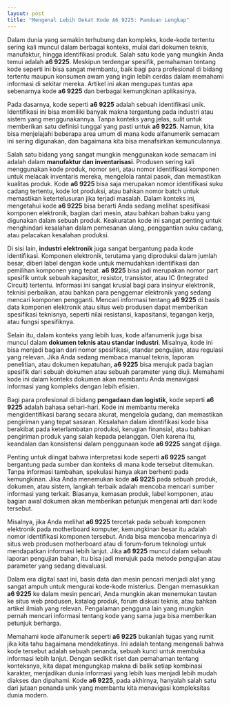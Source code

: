 ```yaml
---
layout: post
title: "Mengenal Lebih Dekat Kode A6 9225: Panduan Lengkap"
---
```


Dalam dunia yang semakin terhubung dan kompleks, kode-kode tertentu sering kali muncul dalam berbagai konteks, mulai dari dokumen teknis, manufaktur, hingga identifikasi produk. Salah satu kode yang mungkin Anda temui adalah **a6 9225**. Meskipun terdengar spesifik, pemahaman tentang kode seperti ini bisa sangat membantu, baik bagi para profesional di bidang tertentu maupun konsumen awam yang ingin lebih cerdas dalam memahami informasi di sekitar mereka. Artikel ini akan mengupas tuntas apa sebenarnya kode **a6 9225** dan berbagai kemungkinan aplikasinya.

Pada dasarnya, kode seperti **a6 9225** adalah sebuah identifikasi unik. Identifikasi ini bisa memiliki banyak makna tergantung pada industri atau sistem yang menggunakannya. Tanpa konteks yang jelas, sulit untuk memberikan satu definisi tunggal yang pasti untuk **a6 9225**. Namun, kita bisa menjelajahi beberapa area umum di mana kode alfanumerik semacam ini sering digunakan, dan bagaimana kita bisa menafsirkan kemunculannya.

Salah satu bidang yang sangat mungkin menggunakan kode semacam ini adalah dalam **manufaktur dan inventarisasi**. Produsen sering kali menggunakan kode produk, nomor seri, atau nomor identifikasi komponen untuk melacak inventaris mereka, mengelola rantai pasok, dan memastikan kualitas produk. Kode **a6 9225** bisa saja merupakan nomor identifikasi suku cadang tertentu, kode lot produksi, atau bahkan nomor batch untuk memastikan ketertelusuran jika terjadi masalah. Dalam konteks ini, mengetahui kode **a6 9225** bisa berarti Anda sedang melihat spesifikasi komponen elektronik, bagian dari mesin, atau bahkan bahan baku yang digunakan dalam sebuah produk. Keakuratan kode ini sangat penting untuk menghindari kesalahan dalam pemesanan ulang, penggantian suku cadang, atau pelacakan kesalahan produksi.

Di sisi lain, **industri elektronik** juga sangat bergantung pada kode identifikasi. Komponen elektronik, terutama yang diproduksi dalam jumlah besar, diberi label dengan kode untuk memudahkan identifikasi dan pemilihan komponen yang tepat. **a6 9225** bisa jadi merupakan nomor part spesifik untuk sebuah kapasitor, resistor, transistor, atau IC (Integrated Circuit) tertentu. Informasi ini sangat krusial bagi para insinyur elektronik, teknisi perbaikan, atau bahkan para penggemar elektronik yang sedang mencari komponen pengganti. Mencari informasi tentang **a6 9225** di basis data komponen elektronik atau situs web produsen dapat memberikan spesifikasi teknisnya, seperti nilai resistansi, kapasitansi, tegangan kerja, atau fungsi spesifiknya.

Selain itu, dalam konteks yang lebih luas, kode alfanumerik juga bisa muncul dalam **dokumen teknis atau standar industri**. Misalnya, kode ini bisa menjadi bagian dari nomor spesifikasi, standar pengujian, atau regulasi yang relevan. Jika Anda sedang membaca manual teknis, laporan penelitian, atau dokumen kepatuhan, **a6 9225** bisa merujuk pada bagian spesifik dari sebuah dokumen atau sebuah parameter yang diuji. Memahami kode ini dalam konteks dokumen akan membantu Anda menavigasi informasi yang kompleks dengan lebih efisien.

Bagi para profesional di bidang **pengadaan dan logistik**, kode seperti **a6 9225** adalah bahasa sehari-hari. Kode ini membantu mereka mengidentifikasi barang secara akurat, mengelola gudang, dan memastikan pengiriman yang tepat sasaran. Kesalahan dalam identifikasi kode bisa berakibat pada keterlambatan produksi, kerugian finansial, atau bahkan pengiriman produk yang salah kepada pelanggan. Oleh karena itu, keandalan dan konsistensi dalam penggunaan kode **a6 9225** sangat dijaga.

Penting untuk diingat bahwa interpretasi kode seperti **a6 9225** sangat bergantung pada sumber dan konteks di mana kode tersebut ditemukan. Tanpa informasi tambahan, spekulasi hanya akan berhenti pada kemungkinan. Jika Anda menemukan kode **a6 9225** pada sebuah produk, dokumen, atau sistem, langkah terbaik adalah mencoba mencari sumber informasi yang terkait. Biasanya, kemasan produk, label komponen, atau bagian awal dokumen akan memberikan petunjuk mengenai arti dari kode tersebut.

Misalnya, jika Anda melihat **a6 9225** tercetak pada sebuah komponen elektronik pada motherboard komputer, kemungkinan besar itu adalah nomor identifikasi komponen tersebut. Anda bisa mencoba mencarinya di situs web produsen motherboard atau di forum-forum teknologi untuk mendapatkan informasi lebih lanjut. Jika **a6 9225** muncul dalam sebuah laporan pengujian bahan, itu bisa jadi merujuk pada metode pengujian atau parameter yang sedang dievaluasi.

Dalam era digital saat ini, basis data dan mesin pencari menjadi alat yang sangat ampuh untuk mengurai kode-kode misterius. Dengan memasukkan **a6 9225** ke dalam mesin pencari, Anda mungkin akan menemukan tautan ke situs web produsen, katalog produk, forum diskusi teknis, atau bahkan artikel ilmiah yang relevan. Pengalaman pengguna lain yang mungkin pernah mencari informasi tentang kode yang sama juga bisa memberikan petunjuk berharga.

Memahami kode alfanumerik seperti **a6 9225** bukanlah tugas yang rumit jika kita tahu bagaimana mendekatinya. Ini adalah tentang mengenali bahwa kode tersebut adalah sebuah penanda, sebuah kunci untuk membuka informasi lebih lanjut. Dengan sedikit riset dan pemahaman tentang konteksnya, kita dapat mengungkap makna di balik setiap kombinasi karakter, menjadikan dunia informasi yang lebih luas menjadi lebih mudah diakses dan dipahami. Kode **a6 9225**, pada akhirnya, hanyalah salah satu dari jutaan penanda unik yang membantu kita menavigasi kompleksitas dunia modern.
